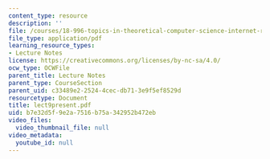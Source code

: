 ```yaml
---
content_type: resource
description: ''
file: /courses/18-996-topics-in-theoretical-computer-science-internet-research-problems-spring-2002/b7e32d5f9e2a7516b75a342952b472eb_lect9present.pdf
file_type: application/pdf
learning_resource_types:
- Lecture Notes
license: https://creativecommons.org/licenses/by-nc-sa/4.0/
ocw_type: OCWFile
parent_title: Lecture Notes
parent_type: CourseSection
parent_uid: c33489e2-2524-4cec-db71-3e9f5ef8529d
resourcetype: Document
title: lect9present.pdf
uid: b7e32d5f-9e2a-7516-b75a-342952b472eb
video_files:
  video_thumbnail_file: null
video_metadata:
  youtube_id: null
---
```


